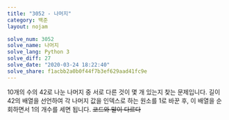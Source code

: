 ```yaml
---
title: "3052 - 나머지"
category: 백준
layout: nojam

solve_num: 3052
solve_name: 나머지
solve_lang: Python 3
solve_diff: 27
solve_date: "2020-03-24 18:22:40"
solve_share: f1acbb2a0b0f44f7b3ef629aad41fc9e
---
```


10개의 수의 42로 나눈 나머지 중 서로 다른 것이 몇 개 있는지 찾는 문제입니다. 길이 42의 배열을 선언하여 각 나머지 값을 인덱스로 하는 원소를 1로 바꾼 후, 이 배열을 순회하면서 1의 개수를 세면 됩니다. ~~코드와 말이 다르다~~
